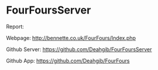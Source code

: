 # FourFoursServer

Report: 

Webpage: http://bennette.co.uk/FourFours/Index.php

Github Server: https://github.com/Deahgib/FourFoursServer

Github App: https://github.com/Deahgib/FourFours
